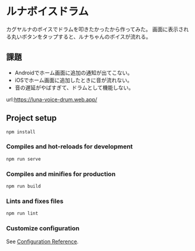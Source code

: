 # ルナボイスドラム
カグヤルナのボイスでドラムを叩きたかったから作ってみた。
画面に表示される丸いボタンをタップすると、ルナちゃんのボイスが流れる。

## 課題
* Androidでホーム画面に追加の通知が出てこない。
* iOSでホーム画面に追加したときに音が流れない。
* 音の遅延がやばすぎて、ドラムとして機能しない。

url:https://luna-voice-drum.web.app/

## Project setup
```
npm install
```

### Compiles and hot-reloads for development
```
npm run serve
```

### Compiles and minifies for production
```
npm run build
```

### Lints and fixes files
```
npm run lint
```

### Customize configuration
See [Configuration Reference](https://cli.vuejs.org/config/).
